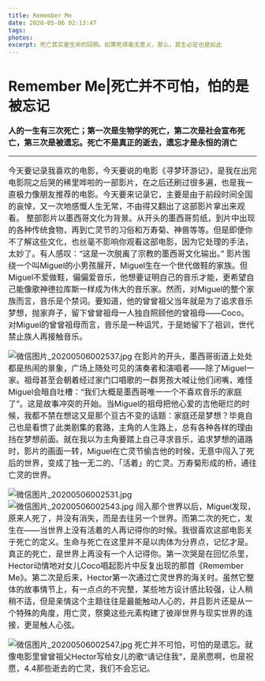 ```yaml
---
title: Remember Me
date: 2020-05-06 02:13:47
tags:
photos: 
excerpt: 死亡其实是生命的回照。如果死得毫无意义，那么，其生必定也是如此
---
```

# Remember Me|死亡并不可怕，怕的是被忘记
<font size=3>**人的一生有三次死亡；第一次是生物学的死亡，第二次是社会宣布死亡，第三次是被遗忘。死亡不是真正的逝去，遗忘才是永恒的消亡**
******
今天要记录我喜欢的电影，今天要说的电影《寻梦环游记》，是我在出完电影院之后哭的稀里哗啦的一部影片，在之后还刷过很多遍，也是我一直极力像朋友推荐的电影。今天要来记录它，主要是由于前段时间全国的哀悼，又一次地感慨人生无常，不由得又翻出了这部影片拿出来观看。 
整部影片以墨西哥文化为背景。从开头的墨西哥剪纸，到片中出现的各种传统食物，再到亡灵节的习俗和万寿菊、神兽等等。但是即便你不了解这些文化，也丝毫不影响你观看这部电影，因为它处理的手法，太妙了。有人感叹：“这是一次脱离了宗教的墨西哥文化输出。”
影片围绕一个叫Miguel的小男孩展开，Miguel生在一个世代做鞋的家族。但Miguel不爱做鞋，偏偏爱音乐，他想要证明自己的音乐才能，更希望自己能像歌神德拉库斯一样成为伟大的音乐家。然而，对Miguel的整个家族而言，音乐是个禁词。要知道，他的曾曾祖父当年就是为了追求音乐梦想，抛家弃子，留下曾曾祖母一人独自照顾他的曾祖母——Coco。对Miguel的曾曾祖母而言，音乐是一种诅咒，于是她留下了祖训，世代禁止族人再接触音乐。  

![微信图片_20200506002537.jpg](https://i.loli.net/2020/05/06/aQ5Y6VvpjFB2SkK.jpg) 
在影片的开头，墨西哥街道上处处都是热闹的景象，广场上随处可见的演奏者和演唱者——除了Miguel一家。祖母甚至会朝着经过家门口唱歌的一群男孩大喊让他们闭嘴，难怪Miguel会暗自吐槽：“我们大概是墨西哥唯一一个不喜欢音乐的家庭了”。这是故事冲突的开始。当Miguel的祖母把他心爱的吉他砸烂的时候，我都不禁在想这又是那个亘古不变的话题：家庭还是梦想？毕竟自己也是看惯了此类剧集的套路，主角的人生路上，总有各种各样的理由挡在梦想前面。就在我以为主角要踏上自己寻求音乐，追求梦想的道路时，影片的画面一转，Miguel在亡灵节偷吉他的时候，无意中闯入了死后的世界，变成了独一无二的、「活着」的亡灵。万寿菊形成的桥，通往亡灵的世界。  

![微信图片_20200506002531.jpg](https://i.loli.net/2020/05/06/DLAQ5kNHWRoja9z.jpg)
![微信图片_20200506002543.jpg](https://i.loli.net/2020/05/06/uh5SQgiAcklBT2P.jpg)
闯入那个世界以后，Miguel发现，原来人死了，并没有消失，而是去往另一个世界。而第二次的死亡，发生在——当世界上没有活着的人再记得你的时候。我很喜欢这部电影关于死亡的定义。生命与死亡在这里并不是以肉体为分界点，记忆才是。真正的死亡，是世界上再没有一个人记得你。第一次哭是在回忆杀里，Hector动情地对女儿Coco唱起影片中反复出现的那首《Remember Me》。第二次是后来，Hector第一次通过亡灵世界的海关时。虽然它整体的故事情节上，有一点点的不完整，某些地方设计感比较强，让人稍稍不适，但是亲情这个主题往往是最能触动人心的，并且影片还是从一个特殊的角度，用亡灵，祭奠这些元素构建了彼岸世界与现实世界的连接，更是触人心弦。 

![微信图片_20200506002547.jpg](https://i.loli.net/2020/05/06/WtauPsjO7YZL6Ic.jpg)
死亡并不可怕，可怕的是遗忘。就像电影里曾曾祖父Hector写给女儿的歌“请记住我”，是夙愿啊，也是祝愿，4.4那些逝去的亡灵，我们不会忘记。